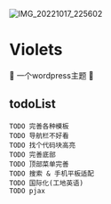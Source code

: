 ![IMG_20221017_225602](https://user-images.githubusercontent.com/61401879/196308005-702e69f8-c656-4bd7-9098-070db60f0214.png)

# Violets
🚧  一个wordpress主题 🚧

## todoList
    TODO 完善各种模板
    TODO 导航栏不好看
    TODO 找个代码块高亮
    TODO 完善底部
    TODO 顶部菜单完善
    TODO 搜索 & 手机平板适配
    TODO 国际化(工地英语)
    TODO pjax
